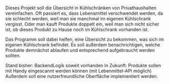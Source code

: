 Dieses Projekt soll die Übersicht in Kühlschränken von Privathaushalten vereinfachen. 
Oft passiert es, dass Lebensmittel verschwendet werden, da sie schlecht werden, weil man sie manchmal im eigenen Kühlschrank vergisst.
Oder man kauft Produkte doppelt ein, weil man sich nicht sicher ist, ob dieses Produkt zu Hause noch im Kühlschrank vorhanden ist.

Das Programm soll dabei helfen, eine Übersicht zu bekommen, was sich im eigenen Kühlschrank befindet.
Es soll außerdem benachrichtigen, welche Produkte demnächst ablaufen und entsprechend aufgebraucht werden sollten.

Stand bisher: BackendLogik soweit vorhanden
In Zukunft: Produkte sollen mit Handy eingescannt werden können (mit Lebenmittel-API möglich)
Außerdem soll eine nutzerfreundliche Oberfläche implementiert werden.